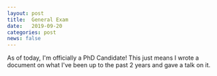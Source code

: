 ```yaml
---
layout: post
title:  General Exam
date:   2019-09-20
categories: post
news: false
---
```

As of today, I'm officially a PhD Candidate! This just means I wrote a document on what I've been up to the past 2 years 
and gave a talk on it.